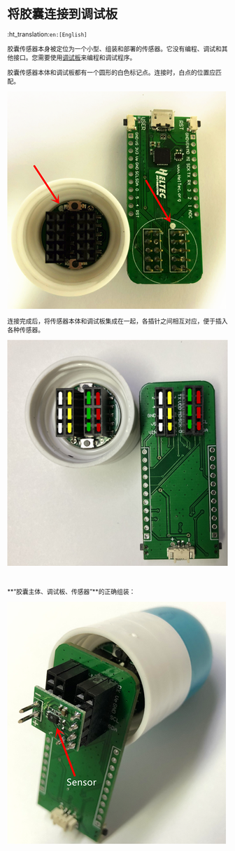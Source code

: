 # 将胶囊连接到调试板
:ht_translation:`en:[English]`

胶囊传感器本身被定位为一个小型、组装和部署的传感器。它没有编程、调试和其他接口。您需要使用[调试板](https://heltec.org/product/cubecell-capsule-Debug)来编程和调试程序。

胶囊传感器本体和调试板都有一个圆形的白色标记点。连接时，白点的位置应匹配。

![](img/connect_capsule_to_debugger/01.png)

连接完成后，将传感器本体和调试板集成在一起，各插针之间相互对应，便于插入各种传感器。

![](img/connect_capsule_to_debugger/02.png)

&nbsp;

**“胶囊主体、调试板、传感器”**的正确组装：

![](img/connect_capsule_to_debugger/03.png)

